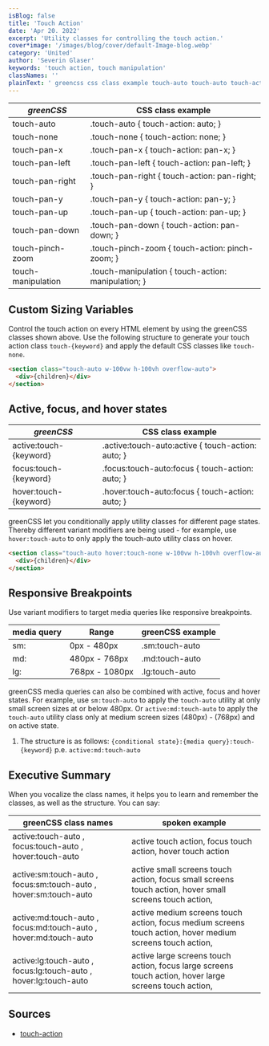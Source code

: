 ```yaml
---
isBlog: false
title: 'Touch Action'
date: 'Apr 20. 2022'
excerpt: 'Utility classes for controlling the touch action.'
cover*image: '/images/blog/cover/default-Image-blog.webp'
category: 'United'
author: 'Severin Glaser'
keywords: 'touch action, touch manipulation'
classNames: ''
plainText: ' greencss css class example touch-auto touch-auto touch-action: auto; touch-none touch-none touch-action: none; touch-pan-x touch-pan-x touch-action: pan-x; touch-pan-left touch-pan-left touch-action: pan-left; touch-pan-right touch-pan-right touch-action: pan-right; touch-pan-y touch-pan-y touch-action: pan-y; touch-pan-up touch-pan-up touch-action: pan-up; touch-pan-down touch-pan-down touch-action: pan-down; touch-pinch-zoom touch-pinch-zoom touch-action: pinch-zoom; touch-manipulation touch-manipulation touch-action: manipulation; custom sizing variables control the touch action on every html element by using the greencss classes shown above use the following structure to generate your touch action class `touch keyword ` and apply the default css classes like `touch-none`  active focus and hover states greencss css class example active:touch keyword active :touch-auto:active touch-action: auto; focus:touch keyword focus :touch-auto:focus touch-action: auto; hover:touch keyword hover :touch-auto:focus touch-action: auto; greencss let you conditionally apply utility classes for different page states thereby different variant modifiers are being used for example use `hover:touch-auto` to only apply the touch-auto utility class on hover  responsive breakpoints use variant modifiers to target media queries like responsive breakpoints media query range greencss example sm: 0px 480px sm:touch-auto md: 480px 768px md:touch-auto lg: 768px 1080px lg:touch-auto greencss media queries can also be combined with active focus and hover states for example use `sm:touch-auto` to apply the `touch-auto` utility at only small screen sizes at or below 480px or `active:md:touch-auto` to apply the `touch-auto` utility class only at medium screen sizes 480px 768px and on active state 1 the structure is as follows: ` conditional state : media query :touch keyword ` p e `active:md:touch-auto` executive summary when you vocalize the class names it helps you to learn and remember the classes as well as the structure you can say: greencss class names spoken example active:touch-auto focus:touch-auto hover:touch-auto active touch action focus touch action hover touch action active:sm:touch-auto focus:sm:touch-auto hover:sm:touch-auto active small screens touch action focus small screens touch action hover small screens touch action active:md:touch-auto focus:md:touch-auto hover:md:touch-auto active medium screens touch action focus medium screens touch action hover medium screens touch action active:lg:touch-auto focus:lg:touch-auto hover:lg:touch-auto active large screens touch action focus large screens touch action hover large screens touch action sources touch-action https: developer mozilla org en-us docs web css touch-action '
---
```


| _greenCSS_         | CSS class example                                   |
| ------------------ | --------------------------------------------------- |
| touch-auto         | .touch-auto { touch-action: auto; }                 |
| touch-none         | .touch-none { touch-action: none; }                 |
| touch-pan-x        | .touch-pan-x { touch-action: pan-x; }               |
| touch-pan-left     | .touch-pan-left { touch-action: pan-left; }         |
| touch-pan-right    | .touch-pan-right { touch-action: pan-right; }       |
| touch-pan-y        | .touch-pan-y { touch-action: pan-y; }               |
| touch-pan-up       | .touch-pan-up { touch-action: pan-up; }             |
| touch-pan-down     | .touch-pan-down { touch-action: pan-down; }         |
| touch-pinch-zoom   | .touch-pinch-zoom { touch-action: pinch-zoom; }     |
| touch-manipulation | .touch-manipulation { touch-action: manipulation; } |

## Custom Sizing Variables

Control the touch action on every HTML element by using the greenCSS classes shown above. Use the following structure to generate your touch action class `touch-{keyword}` and apply the default CSS classes like `touch-none`.

```html
<section class="touch-auto w-100vw h-100vh overflow-auto">
  <div>{children}</div>
</section>
```

## Active, focus, and hover states

| _greenCSS_             | CSS class example                                  |
| ---------------------- | -------------------------------------------------- |
| active:touch-{keyword} | .active\:touch-auto:active { touch-action: auto; } |
| focus:touch-{keyword}  | .focus\:touch-auto:focus { touch-action: auto; }   |
| hover:touch-{keyword}  | .hover\:touch-auto:focus { touch-action: auto; }   |

greenCSS let you conditionally apply utility classes for different page states. Thereby different variant modifiers are being used - for example, use `hover:touch-auto` to only apply the touch-auto utility class on hover.

```html
<section class="touch-auto hover:touch-none w-100vw h-100vh overflow-auto">
  <div>{children}</div>
</section>
```

## Responsive Breakpoints

Use variant modifiers to target media queries like responsive breakpoints.

| media query | Range          | greenCSS example |
| ----------- | -------------- | ---------------- |
| sm:         | 0px - 480px    | .sm:touch-auto   |
| md:         | 480px - 768px  | .md:touch-auto   |
| lg:         | 768px - 1080px | .lg:touch-auto   |

greenCSS media queries can also be combined with active, focus and hover states. For example, use `sm:touch-auto` to apply the `touch-auto` utility at only small screen sizes at or below 480px. Or `active:md:touch-auto` to apply the `touch-auto` utility class only at medium screen sizes (480px) - (768px) and on active state.

1. The structure is as follows: `{conditional state}:{media query}:touch-{keyword}` p.e. `active:md:touch-auto`

## Executive Summary

When you vocalize the class names, it helps you to learn and remember the classes, as well as the structure. You can say:

| greenCSS class names                                             | spoken example                                                                                            |
| ---------------------------------------------------------------- | --------------------------------------------------------------------------------------------------------- |
| active:touch-auto , focus:touch-auto , hover:touch-auto          | active touch action, focus touch action, hover touch action                                               |
| active:sm:touch-auto , focus:sm:touch-auto , hover:sm:touch-auto | active small screens touch action, focus small screens touch action, hover small screens touch action,    |
| active:md:touch-auto , focus:md:touch-auto , hover:md:touch-auto | active medium screens touch action, focus medium screens touch action, hover medium screens touch action, |
| active:lg:touch-auto , focus:lg:touch-auto , hover:lg:touch-auto | active large screens touch action, focus large screens touch action, hover large screens touch action,    |

## Sources

- [touch-action](https://developer.mozilla.org/en-US/docs/Web/CSS/touch-action)
